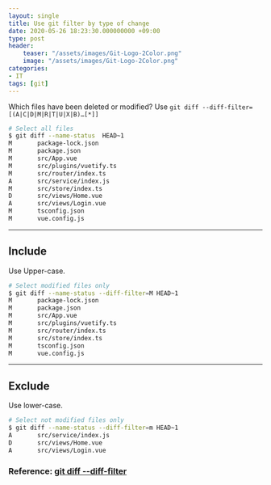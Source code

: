 ```yaml
---
layout: single
title: Use git filter by type of change
date: 2020-05-26 18:23:30.000000000 +09:00
type: post
header:
    teaser: "/assets/images/Git-Logo-2Color.png"
    image: "/assets/images/Git-Logo-2Color.png"
categories:
- IT
tags: [git]
---
```


Which files have been deleted or modified? Use `git diff --diff-filter=[(A|C|D|M|R|T|U|X|B)…​[*]]`

```bash
# Select all files
$ git diff --name-status  HEAD~1
M       package-lock.json
M       package.json
M       src/App.vue
M       src/plugins/vuetify.ts
M       src/router/index.ts
A       src/service/index.js
M       src/store/index.ts
D       src/views/Home.vue
A       src/views/Login.vue
M       tsconfig.json
M       vue.config.js
```

---------

## Include

Use Upper-case.

```bash
# Select modified files only
$ git diff --name-status --diff-filter=M HEAD~1
M       package-lock.json
M       package.json
M       src/App.vue
M       src/plugins/vuetify.ts
M       src/router/index.ts
M       src/store/index.ts
M       tsconfig.json
M       vue.config.js
```

---------

## Exclude

Use lower-case.

```bash
# Select not modified files only
$ git diff --name-status --diff-filter=m HEAD~1
A       src/service/index.js
D       src/views/Home.vue
A       src/views/Login.vue
```

### Reference: [git diff --diff-filter](https://git-scm.com/docs/git-diff#Documentation/git-diff.txt---diff-filterACDMRTUXB82308203)